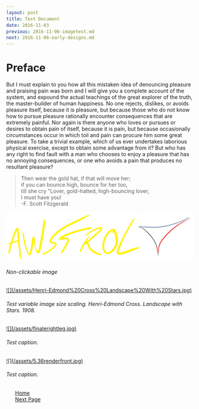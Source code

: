 ```yaml
---
layout: post
title: Test Document
date: 2016-11-03
previous: 2016-11-06-imagetest.md
next: 2016-11-06-early-designs.md
---
```

# Preface
But I must explain to you how all this mistaken idea of denouncing pleasure and praising pain was born and I will give you a complete account of the system, and expound the actual teachings of the great explorer of the truth, the master-builder of human happiness. No one rejects, dislikes, or avoids pleasure itself, because it is pleasure, but because those who do not know how to pursue pleasure rationally encounter consequences that are extremely painful. Nor again is there anyone who loves or pursues or desires to obtain pain of itself, because it is pain, but because occasionally circumstances occur in which toil and pain can procure him some great pleasure. To take a trivial example, which of us ever undertakes laborious physical exercise, except to obtain some advantage from it? But who has any right to find fault with a man who chooses to enjoy a pleasure that has no annoying consequences, or one who avoids a pain that produces no resultant pleasure?

> Then wear the gold hat, if that will move her;<br> if you can bounce high, bounce for her too,<br>till she cry "Lover, gold-hatted, high-bouncing lover,<br>I must have you!<br>-F. Scott Fitzgerald

![](/assets/Awstrol%20Cover.PNG)
<h6>Non-clickable image</h6>
<a href="/assets/Henri-Edmond%20Cross%20Landscape%20With%20Stars.jpg" target="_blank">![](/assets/Henri-Edmond%20Cross%20Landscape%20With%20Stars.jpg)</a>
<h6>Test variable image size scaling. Henri-Edmond Cross. <i>Landscape with Stars</i>. 1908.</h6>
<a href="/assets/finalerightleg.jpg" target="_blank">![](/assets/finalerightleg.jpg)</a>
<h6>Test caption.</h6>
<a href="/assets/5.36renderfront.jpg" target="_blank">![](/assets/5.36renderfront.jpg)</a>
<h6>Test caption.</h6>
<ul class="button">
  <div class="button0"><a href="//trebor2.github.io/index.html">Home</a></div>
  <div class="button0"><a href="//trebor2.github.io/early-designs.html">Next Page</a></div>
</ul>
